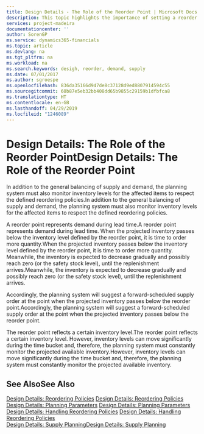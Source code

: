 ```yaml
---
title: Design Details - The Role of the Reorder Point | Microsoft Docs
description: This topic highlights the importance of setting a reorder point, so that you when to order more inventory.
services: project-madeira
documentationcenter: ''
author: SorenGP
ms.service: dynamics365-financials
ms.topic: article
ms.devlang: na
ms.tgt_pltfrm: na
ms.workload: na
ms.search.keywords: desigh, reorder, demand, supply
ms.date: 07/01/2017
ms.author: sgroespe
ms.openlocfilehash: 836da35166d947de8c37128d9ed8807914594c55
ms.sourcegitcommit: 60b87e5eb32bb408dd65b9855c29159b1dfbfca8
ms.translationtype: HT
ms.contentlocale: en-GB
ms.lasthandoff: 04/29/2019
ms.locfileid: "1246089"
---
```

# <a name="design-details-the-role-of-the-reorder-point"></a><span data-ttu-id="8ff47-103">Design Details: The Role of the Reorder Point</span><span class="sxs-lookup"><span data-stu-id="8ff47-103">Design Details: The Role of the Reorder Point</span></span>
<span data-ttu-id="8ff47-104">In addition to the general balancing of supply and demand, the planning system must also monitor inventory levels for the affected items to respect the defined reordering policies.</span><span class="sxs-lookup"><span data-stu-id="8ff47-104">In addition to the general balancing of supply and demand, the planning system must also monitor inventory levels for the affected items to respect the defined reordering policies.</span></span>  
  
<span data-ttu-id="8ff47-105">A reorder point represents demand during lead time.</span><span class="sxs-lookup"><span data-stu-id="8ff47-105">A reorder point represents demand during lead time.</span></span> <span data-ttu-id="8ff47-106">When the projected inventory passes below the inventory level defined by the reorder point, it is time to order more quantity.</span><span class="sxs-lookup"><span data-stu-id="8ff47-106">When the projected inventory passes below the inventory level defined by the reorder point, it is time to order more quantity.</span></span> <span data-ttu-id="8ff47-107">Meanwhile, the inventory is expected to decrease gradually and possibly reach zero (or the safety stock level), until the replenishment arrives.</span><span class="sxs-lookup"><span data-stu-id="8ff47-107">Meanwhile, the inventory is expected to decrease gradually and possibly reach zero (or the safety stock level), until the replenishment arrives.</span></span>  
  
<span data-ttu-id="8ff47-108">Accordingly, the planning system will suggest a forward-scheduled supply order at the point when the projected inventory passes below the reorder point.</span><span class="sxs-lookup"><span data-stu-id="8ff47-108">Accordingly, the planning system will suggest a forward-scheduled supply order at the point when the projected inventory passes below the reorder point.</span></span>  
  
<span data-ttu-id="8ff47-109">The reorder point reflects a certain inventory level.</span><span class="sxs-lookup"><span data-stu-id="8ff47-109">The reorder point reflects a certain inventory level.</span></span> <span data-ttu-id="8ff47-110">However, inventory levels can move significantly during the time bucket and, therefore, the planning system must constantly monitor the projected available inventory.</span><span class="sxs-lookup"><span data-stu-id="8ff47-110">However, inventory levels can move significantly during the time bucket and, therefore, the planning system must constantly monitor the projected available inventory.</span></span>  
  
## <a name="see-also"></a><span data-ttu-id="8ff47-111">See Also</span><span class="sxs-lookup"><span data-stu-id="8ff47-111">See Also</span></span>  
<span data-ttu-id="8ff47-112">[Design Details: Reordering Policies](design-details-reordering-policies.md) </span><span class="sxs-lookup"><span data-stu-id="8ff47-112">[Design Details: Reordering Policies](design-details-reordering-policies.md) </span></span>  
<span data-ttu-id="8ff47-113">[Design Details: Planning Parameters](design-details-planning-parameters.md) </span><span class="sxs-lookup"><span data-stu-id="8ff47-113">[Design Details: Planning Parameters](design-details-planning-parameters.md) </span></span>  
<span data-ttu-id="8ff47-114">[Design Details: Handling Reordering Policies](design-details-handling-reordering-policies.md) </span><span class="sxs-lookup"><span data-stu-id="8ff47-114">[Design Details: Handling Reordering Policies](design-details-handling-reordering-policies.md) </span></span>  
[<span data-ttu-id="8ff47-115">Design Details: Supply Planning</span><span class="sxs-lookup"><span data-stu-id="8ff47-115">Design Details: Supply Planning</span></span>](design-details-supply-planning.md)
